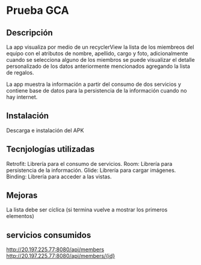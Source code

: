 # Prueba GCA

## Descripción

La app visualiza por medio de un recyclerView la lista de los miembreos del equipo con el atributos de
nombre, apellido, cargo y foto, adicionalmente cuando se selecciona alguno de los miembros se puede
visualizar el detalle personalizado de los datos anteriormente mencionados agregando la lista de regalos.

La app muestra la información a partir del consumo de dos servicios y contiene base de datos para la
persistencia de la información cuando no hay internet.


## Instalación

Descarga e instalación del APK

## Tecnjologías utilizadas

Retrofit: Librería para el consumo de servicios.
Room: Librería para persistencia de la información.
Glide: Librería para cargar imágenes.
Binding: Librería para acceder a las vistas.

## Mejoras

La lista debe ser cíclica (si termina vuelve a mostrar los primeros elementos)

## servicios consumidos

http://20.197.225.77:8080/api/members
http://20.197.225.77:8080/api/members/{id}